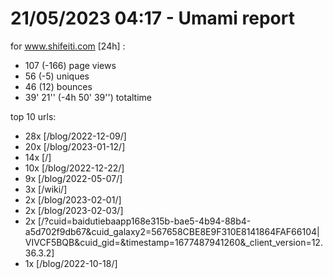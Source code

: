 # 21/05/2023 04:17 - Umami report
for www.shifeiti.com [24h] :

 - 107 (-166) page views
 - 56 (-5) uniques
 - 46 (12) bounces
 - 39' 21'' (-4h 50' 39'') totaltime


top 10 urls:
 - 28x [/blog/2022-12-09/]
 - 20x [/blog/2023-01-12/]
 - 14x [/]
 - 10x [/blog/2022-12-22/]
 - 9x [/blog/2022-05-07/]
 - 3x [/wiki/]
 - 2x [/blog/2023-02-01/]
 - 2x [/blog/2023-02-03/]
 - 2x [/?cuid=baidutiebaapp168e315b-bae5-4b94-88b4-a5d702f9db67&cuid_galaxy2=567658CBE8E9F310E8141864FAF66104|VIVCF5BQB&cuid_gid=&timestamp=1677487941260&_client_version=12.36.3.2]
 - 1x [/blog/2022-10-18/]


